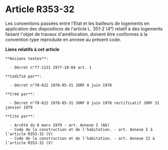 # Article R353-32

Les conventions passées entre l'Etat et les bailleurs de logements en application des dispositions de l'article L. 351-2 (4°)
relatif à des logements faisant l'objet de travaux d'amélioration, doivent être conformes à la convention type reproduite en
annexe au présent code.

**Liens relatifs à cet article**

	**Anciens textes**:

	  - Décret n°77-1131 1977-10-04 art. 1

	**Codifié par**:

	  - Décret n°78-622 1978-05-31 JORF 8 juin 1978

	**Créé par**:

	  - Décret n°78-622 1978-05-31 JORF 8 juin 1978 rectificatif JORF 31 janvier 1979

	**Cité par**:

	  - Arrêté du 6 mars 1979 - art. Annexe I (Ab)
	  - Code de la construction et de l'habitation. - art. Annexe I à l'article R353-32 (V)
	  - Code de la construction et de l'habitation. - art. Annexe II à l'article R353-32 (V)
